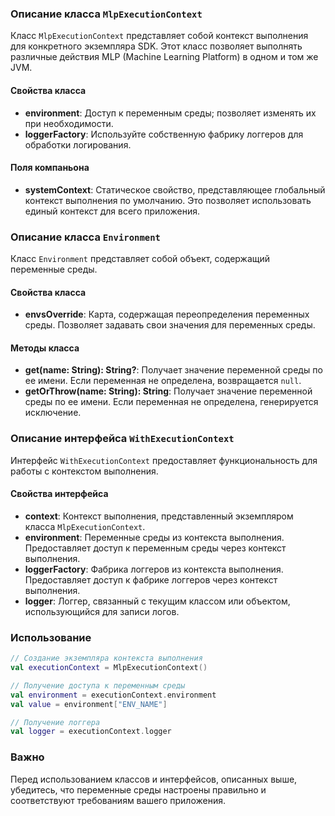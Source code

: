 ### Описание класса `MlpExecutionContext`

Класс `MlpExecutionContext` представляет собой контекст выполнения для конкретного экземпляра SDK. Этот класс позволяет выполнять различные действия MLP (Machine Learning Platform) в одном и том же JVM.

#### Свойства класса

- **environment**: Доступ к переменным среды; позволяет изменять их при необходимости.
- **loggerFactory**: Используйте собственную фабрику логгеров для обработки логирования.

#### Поля компаньона

- **systemContext**: Статическое свойство, представляющее глобальный контекст выполнения по умолчанию. Это позволяет использовать единый контекст для всего приложения.

### Описание класса `Environment`

Класс `Environment` представляет собой объект, содержащий переменные среды.

#### Свойства класса

- **envsOverride**: Карта, содержащая переопределения переменных среды. Позволяет задавать свои значения для переменных среды.

#### Методы класса

- **get(name: String): String?**: Получает значение переменной среды по ее имени. Если переменная не определена, возвращается `null`.
- **getOrThrow(name: String): String**: Получает значение переменной среды по ее имени. Если переменная не определена, генерируется исключение.

### Описание интерфейса `WithExecutionContext`

Интерфейс `WithExecutionContext` предоставляет функциональность для работы с контекстом выполнения.

#### Свойства интерфейса

- **context**: Контекст выполнения, представленный экземпляром класса `MlpExecutionContext`.
- **environment**: Переменные среды из контекста выполнения. Предоставляет доступ к переменным среды через контекст выполнения.
- **loggerFactory**: Фабрика логгеров из контекста выполнения. Предоставляет доступ к фабрике логгеров через контекст выполнения.
- **logger**: Логгер, связанный с текущим классом или объектом, использующийся для записи логов.

### Использование

```kotlin
// Создание экземпляра контекста выполнения
val executionContext = MlpExecutionContext()

// Получение доступа к переменным среды
val environment = executionContext.environment
val value = environment["ENV_NAME"]

// Получение логгера
val logger = executionContext.logger
```

### Важно

Перед использованием классов и интерфейсов, описанных выше, убедитесь, что переменные среды настроены правильно и соответствуют требованиям вашего приложения.